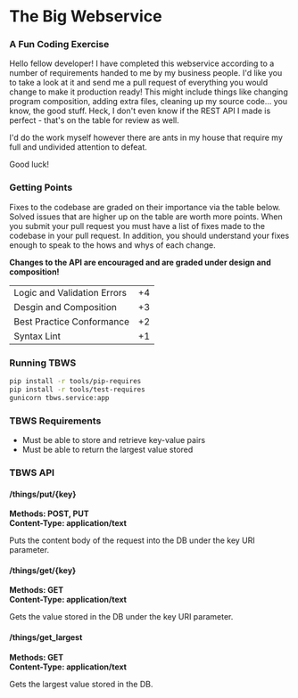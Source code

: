 # The Big Webservice

### A Fun Coding Exercise

Hello fellow developer! I have completed this webservice according to a number of requirements
handed to me by my business people. I'd like you to take a look at it and send me a pull request
of everything you would change to make it production ready! This might include things like
changing program composition, adding extra files, cleaning up my source code... you know, the
good stuff. Heck, I don't even know if the REST API I made is perfect - that's on the table for
review as well.

I'd do the work myself however there are ants in my house that require my full and undivided
attention to defeat.

Good luck!

### Getting Points

Fixes to the codebase are graded on their importance via the table below. Solved issues that
are higher up on the table are worth more points. When you submit your pull request you must
have a list of fixes made to the codebase in your pull request. In addition, you should
understand your fixes enough to speak to the hows and whys of each change.

**Changes to the API are encouraged and are graded under design and composition!**

<table>
    <tr>
        <td>Logic and Validation Errors</td>
        <td>+4</td>
    </tr>
    <tr>
        <td>Desgin and Composition</td>
        <td>+3</td>
    </tr>
    <tr>
        <td>Best Practice Conformance</td>
        <td>+2</td>
    </tr>
    <tr>
        <td>Syntax Lint</td>
        <td>+1</td>
    </tr>
</table>


### Running TBWS
```bash
pip install -r tools/pip-requires
pip install -r tools/test-requires
gunicorn tbws.service:app
```

### TBWS Requirements

* Must be able to store and retrieve key-value pairs
* Must be able to return the largest value stored

### TBWS API

#### /things/put/{key}
**Methods: POST, PUT**  
**Content-Type: application/text**

Puts the content body of the request into the DB under the key URI parameter.

#### /things/get/{key}
**Methods: GET**  
**Content-Type: application/text**

Gets the value stored in the DB under the key URI parameter.

#### /things/get_largest
**Methods: GET**  
**Content-Type: application/text**

Gets the largest value stored in the DB.
